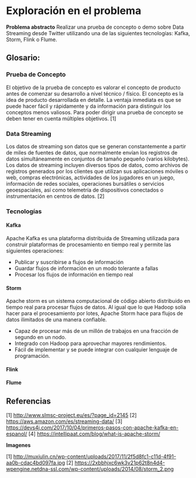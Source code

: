 # Exploración en el problema

**Problema abstracto**
	Realizar una prueba de concepto o demo sobre Data Streaming desde Twitter utilizando una de las siguientes tecnologías: Kafka, Storm, Flink o Flume.

## Glosario:

### Prueba de Concepto

El objetivo de la prueba de concepto es valorar el concepto de producto antes de comenzar su desarrollo a nivel técnico / físico. El concepto es la idea de producto desarrollada en detalle. La ventaja inmediata es que se puede hacer fácil y rápidamente y da información para distinguir los conceptos menos valiosos. Para poder dirigir una prueba de concepto se deben tener en cuenta múltiples objetivos. [1]

### Data Streaming

Los datos de streaming son datos que se generan constantemente a partir de miles de fuentes de datos, que normalmente envían los registros de datos simultáneamente en conjuntos de tamaño pequeño (varios kilobytes). Los datos de streaming incluyen diversos tipos de datos, como archivos de registros generados por los clientes que utilizan sus aplicaciones móviles o web, compras electrónicas, actividades de los jugadores en un juego, información de redes sociales, operaciones bursátiles o servicios geoespaciales, así como telemetría de dispositivos conectados o instrumentación en centros de datos. [2]

### Tecnologías

#### Kafka

Apache Kafka es una plataforma distribuida de Streaming utilizada para construir plataformas de procesamiento en tiempo real y permite las siguientes operaciones:

-   Publicar y suscribirse a flujos de información
-   Guardar flujos de información en un modo tolerante a fallas
-   Procesar los flujos de información en tiempo real

#### Storm

Apache storm es un sistema computacional de código abierto distribuido en tiempo real para procesar flujos de datos. Al igual que lo que Hadoop solía hacer para el procesamiento por lotes, Apache Storm hace para flujos de datos ilimitados de una manera confiable.

- Capaz de procesar más de un millón de trabajos en una fracción de segundo en un nodo.
- Integrado con Hadoop para aprovechar mayores rendimientos.
- Fácil de implementar y se puede integrar con cualquier lenguaje de programación.

#### Flink

#### Flume

## Referencias

[1] http://www.slmsc-project.eu/es/?page_id=2145
[2] https://aws.amazon.com/es/streaming-data/
[3] https://devs4j.com/2017/10/04/primeros-pasos-con-apache-kafka-en-espanol/
[4] https://intellipaat.com/blog/what-is-apache-storm/

**Imagenes**

[1] http://muxiulin.cn/wp-content/uploads/2017/11/2f5d8fc1-c11d-4f91-aa0b-cdac4bd097fa.jpg
[2] https://2xbbhjxc6wk3v21p62t8n4d4-wpengine.netdna-ssl.com/wp-content/uploads/2014/08/storm_2.png
<!--stackedit_data:
eyJoaXN0b3J5IjpbLTY2MTMzNDM4OCwtMTgxNjYyMTkxNSwtMj
Q2MDgxODcsOTkwNzQ2MDk4LC0yMDg4NzQ2NjEyXX0=
-->